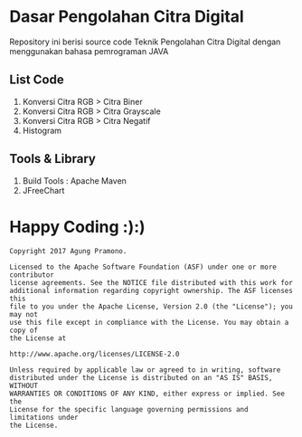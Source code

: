 # Dasar Pengolahan Citra Digital ##

  Repository ini berisi source code Teknik Pengolahan Citra Digital dengan menggunakan bahasa pemrograman JAVA

## List Code ##

1. Konversi Citra RGB > Citra Biner
2. Konversi Citra RGB > Citra Grayscale
3. Konversi Citra RGB > Citra Negatif
4. Histogram

## Tools & Library ##

1. Build Tools : Apache Maven
2. JFreeChart
	
# Happy Coding :):)

```
Copyright 2017 Agung Pramono.

Licensed to the Apache Software Foundation (ASF) under one or more contributor
license agreements. See the NOTICE file distributed with this work for
additional information regarding copyright ownership. The ASF licenses this
file to you under the Apache License, Version 2.0 (the "License"); you may not
use this file except in compliance with the License. You may obtain a copy of
the License at

http://www.apache.org/licenses/LICENSE-2.0

Unless required by applicable law or agreed to in writing, software
distributed under the License is distributed on an "AS IS" BASIS, WITHOUT
WARRANTIES OR CONDITIONS OF ANY KIND, either express or implied. See the
License for the specific language governing permissions and limitations under
the License.
```	

